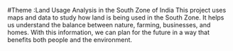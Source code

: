 #Theme :Land Usage Analysis in the South Zone of India
This project uses maps and data to study how land is being used in the South Zone. It helps us understand the balance between nature, farming, businesses, and homes. With this information, we can plan for the future in a way that benefits both people and the environment.
